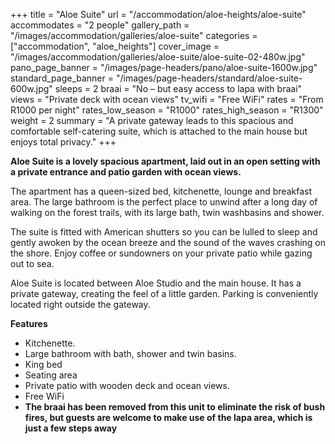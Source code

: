 +++
title = "Aloe Suite"
url = "/accommodation/aloe-heights/aloe-suite"
accommodates = "2 people"
gallery_path = "/images/accommodation/galleries/aloe-suite"
categories = ["accommodation", "aloe_heights"]
cover_image = "/images/accommodation/galleries/aloe-suite/aloe-suite-02-480w.jpg"
pano_page_banner = "/images/page-headers/pano/aloe-suite-1600w.jpg"
standard_page_banner = "/images/page-headers/standard/aloe-suite-600w.jpg"
sleeps = 2 
braai = "No – but easy access to lapa with braai"
views = "Private deck with ocean views"
tv_wifi =	"Free WiFi"
rates =	"From R1000 per night"
rates_low_season = "R1000"
rates_high_season = "R1300"
weight = 2
summary = "A private gateway leads to this spacious and comfortable self-catering suite, which is attached to the main house but enjoys total privacy."
+++

__Aloe Suite is a lovely spacious apartment, laid out in an open setting with a private entrance and patio garden with ocean views\.__

The apartment has a queen\-sized bed, kitchenette, lounge and breakfast area\. The large bathroom is the perfect place to unwind after a long day of walking on the forest trails, with its large bath, twin washbasins and shower\.

The suite is fitted with American shutters so you can be lulled to sleep and gently awoken by the ocean breeze and the sound of the waves crashing on the shore\. Enjoy coffee or sundowners on your private patio while gazing out to sea\.

Aloe Suite is located between Aloe Studio and the main house\. It has a private gateway, creating the feel of a little garden\. Parking is conveniently located right outside the gateway\. 

__Features__

- Kitchenette\.
- Large bathroom with bath, shower and twin basins\.
- King bed
- Seating area
- Private patio with wooden deck and ocean views\.
- Free WiFi
- __The braai has been removed from this unit to eliminate the risk of bush fires, but guests are welcome to make use of the lapa area, which is just a few steps away__
